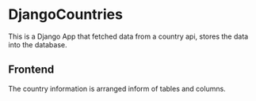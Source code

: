 # DjangoCountries
This is a Django App that fetched data from a country api, stores the data into the database.

## Frontend
The country information is arranged inform of tables and columns.
